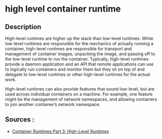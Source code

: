 # high level container runtime 

## Description 

High-level runtimes are higher up the stack than low-level runtimes. While low-level runtimes are responsible for the mechanics of actually running a container, high-level runtimes are responsible for transport and management of container images, unpacking the image, and passing off to the low-level runtime to run the container. Typically, high-level runtimes provide a daemon application and an API that remote applications can use to logically run containers and monitor them but they sit on top of and delegate to low-level runtimes or other high-level runtimes for the actual work.

High-level runtimes can also provide features that sound low-level, but are used across individual containers on a machine. For example, one feature might be the management of network namespaces, and allowing containers to join another container’s network namespace.

## Sources : 

- [Container Runtimes Part 3: High-Level Runtimes](https://www.ianlewis.org/en/container-runtimes-part-3-high-level-runtimes)